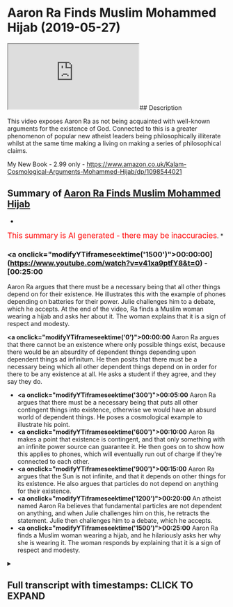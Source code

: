 # Aaron Ra Finds Muslim Mohammed Hijab (2019-05-27)

<iframe loading='lazy' src='https://www.youtube.com/embed/v41xa9ptfY8'></iframe>## Description

This video exposes Aaron Ra as not being acquainted with well-known arguments for the existence of God. Connected to this is a greater phenomenon of popular new atheist leaders being philosophically illiterate whilst at the same time making a living on making a series of philosophical claims. 

My New Book - 2.99 only - https://www.amazon.co.uk/Kalam-Cosmological-Arguments-Mohammed-Hijab/dp/1098544021

## Summary of [Aaron Ra Finds Muslim Mohammed Hijab](https://www.youtube.com/watch?v=v41xa9ptfY8)


*

<span style="color:red; font-size:125%">This summary is AI generated - there may be inaccuracies</span>. [](/)*

### <a onclick=\"modifyYTiframeseektime('1500')\">00:00:00](https://www.youtube.com/watch?v=v41xa9ptfY8&t=0) - [00:25:00</a>

Aaron Ra argues that there must be a necessary being that all other things depend on for their existence. He illustrates this with the example of phones depending on batteries for their power. Julie challenges him to a debate, which he accepts. At the end of the video, Ra finds a Muslim woman wearing a hijab and asks her about it. The woman explains that it is a sign of respect and modesty.

**<a onclick=\"modifyYTiframeseektime('0')\">00:00:00</a>** Aaron Ra argues that there cannot be an existence where only possible things exist, because there would be an absurdity of dependent things depending upon dependent things ad infinitum. He then posits that there must be a necessary being which all other dependent things depend on in order for there to be any existence at all. He asks a student if they agree, and they say they do.
* **<a onclick=\"modifyYTiframeseektime('300')\">00:05:00</a>** Aaron Ra argues that there must be a necessary being that puts all other contingent things into existence, otherwise we would have an absurd world of dependent things. He poses a cosmological example to illustrate his point.
* **<a onclick=\"modifyYTiframeseektime('600')\">00:10:00</a>** Aaron Ra makes a point that existence is contingent, and that only something with an infinite power source can guarantee it. He then goes on to show how this applies to phones, which will eventually run out of charge if they're connected to each other.
* **<a onclick=\"modifyYTiframeseektime('900')\">00:15:00</a>** Aaron Ra argues that the Sun is not infinite, and that it depends on other things for its existence. He also argues that particles do not depend on anything for their existence.
* **<a onclick=\"modifyYTiframeseektime('1200')\">00:20:00</a>** An atheist named Aaron Ra believes that fundamental particles are not dependent on anything, and when Julie challenges him on this, he retracts the statement. Julie then challenges him to a debate, which he accepts.
* **<a onclick=\"modifyYTiframeseektime('1500')\">00:25:00</a>** Aaron Ra finds a Muslim woman wearing a hijab, and he hilariously asks her why she is wearing it. The woman responds by explaining that it is a sign of respect and modesty.

<details><summary><h2>Full transcript with timestamps: CLICK TO EXPAND</h2></summary>

<a onclick="modifyYTiframeseektime('0)')">0:00:00 prism is one way I would say another one<\/a>
<a onclick="modifyYTiframeseektime('2)')">0:00:02 what you're saying is you're gonna<\/a>
<a onclick="modifyYTiframeseektime('3)')">0:00:03 determine what is the truth it's not<\/a>
<a onclick="modifyYTiframeseektime('5)')">0:00:05 because somebody says it's the truth<\/a>
<a onclick="modifyYTiframeseektime('7)')">0:00:07 we have to find out whether it is true<\/a>
<a onclick="modifyYTiframeseektime('9)')">0:00:09 let me finish my ways right so I said<\/a>
<a onclick="modifyYTiframeseektime('12)')">0:00:12 that you can either do it in two you can<\/a>
<a onclick="modifyYTiframeseektime('14)')">0:00:14 either Intuit it so in other words it<\/a>
<a onclick="modifyYTiframeseektime('15)')">0:00:15 can be something in two intuitive like<\/a>
<a onclick="modifyYTiframeseektime('17)')">0:00:17 the existence of man it can either be<\/a>
<a onclick="modifyYTiframeseektime('19)')">0:00:19 something which is logically reasoned<\/a>
<a onclick="modifyYTiframeseektime('22)')">0:00:22 like for example from first principles<\/a>
<a onclick="modifyYTiframeseektime('23)')">0:00:23 and I would put underneath that or next<\/a>
<a onclick="modifyYTiframeseektime('26)')">0:00:26 to it mathematics mathematical truth<\/a>
<a onclick="modifyYTiframeseektime('27)')">0:00:27 okay right so I would say mathematical<\/a>
<a onclick="modifyYTiframeseektime('29)')">0:00:29 truths are also something which are<\/a>
<a onclick="modifyYTiframeseektime('31)')">0:00:31 which can be proven if you put things<\/a>
<a onclick="modifyYTiframeseektime('33)')">0:00:33 together one way or another regardless<\/a>
<a onclick="modifyYTiframeseektime('35)')">0:00:35 of the category yeah yeah you're finding<\/a>
<a onclick="modifyYTiframeseektime('37)')">0:00:37 there are ways to find out that is true<\/a>
<a onclick="modifyYTiframeseektime('39)')">0:00:39 right and I would argue that you can do<\/a>
<a onclick="modifyYTiframeseektime('41)')">0:00:41 that the important point there yes is<\/a>
<a onclick="modifyYTiframeseektime('43)')">0:00:43 that you don't call it truth if you<\/a>
<a onclick="modifyYTiframeseektime('45)')">0:00:45 can't show that it's true absolutely<\/a>
<a onclick="modifyYTiframeseektime('47)')">0:00:47 would it be dishonest yes to claim<\/a>
<a onclick="modifyYTiframeseektime('49)')">0:00:49 something yes not yes so that's where I<\/a>
<a onclick="modifyYTiframeseektime('51)')">0:00:51 draw the line I may believe something<\/a>
<a onclick="modifyYTiframeseektime('52)')">0:00:52 very strongly but I won't say it's the<\/a>
<a onclick="modifyYTiframeseektime('54)')">0:00:54 truth unless I can show that it's true<\/a>
<a onclick="modifyYTiframeseektime('56)')">0:00:56 right because I think it's dishonest to<\/a>
<a onclick="modifyYTiframeseektime('58)')">0:00:58 do it I'll be honest with you our in ice<\/a>
<a onclick="modifyYTiframeseektime('59)')">0:00:59 I believe that our conception because I<\/a>
<a onclick="modifyYTiframeseektime('62)')">0:01:02 know that you might so I apologize<\/a>
<a onclick="modifyYTiframeseektime('65)')">0:01:05 because I'm dead all right sorry I<\/a>
<a onclick="modifyYTiframeseektime('67)')">0:01:07 apologize no I understand that you might<\/a>
<a onclick="modifyYTiframeseektime('69)')">0:01:09 have good enough to go wait yeah well<\/a>
<a onclick="modifyYTiframeseektime('71)')">0:01:11 we'll make this very quick so I<\/a>
<a onclick="modifyYTiframeseektime('72)')">0:01:12 understand our own that you might have<\/a>
<a onclick="modifyYTiframeseektime('75)')">0:01:15 encountered a lot of Christian<\/a>
<a onclick="modifyYTiframeseektime('76)')">0:01:16 fundamentalists and things like that<\/a>
<a onclick="modifyYTiframeseektime('78)')">0:01:18 I want to say from an Islamic<\/a>
<a onclick="modifyYTiframeseektime('79)')">0:01:19 perspective our conception of God I love<\/a>
<a onclick="modifyYTiframeseektime('81)')">0:01:21 that you've gotten your a t-shirt right<\/a>
<a onclick="modifyYTiframeseektime('83)')">0:01:23 it's completely different from that of<\/a>
<a onclick="modifyYTiframeseektime('84)')">0:01:24 the Christian God right in that it's not<\/a>
<a onclick="modifyYTiframeseektime('86)')">0:01:26 triune it's not Jesus being you know God<\/a>
<a onclick="modifyYTiframeseektime('89)')">0:01:29 or the Son of God so what I would say is<\/a>
<a onclick="modifyYTiframeseektime('91)')">0:01:31 that bearing that in mind and bearing in<\/a>
<a onclick="modifyYTiframeseektime('94)')">0:01:34 mind that our understanding of God is an<\/a>
<a onclick="modifyYTiframeseektime('95)')">0:01:35 incorporeal immaterial one necessary<\/a>
<a onclick="modifyYTiframeseektime('99)')">0:01:39 being which is independent I would say<\/a>
<a onclick="modifyYTiframeseektime('101)')">0:01:41 that that can be proved from first<\/a>
<a onclick="modifyYTiframeseektime('103)')">0:01:43 principles Aaron and I can prove that to<\/a>
<a onclick="modifyYTiframeseektime('105)')">0:01:45 you right now you've improved yeah yeah<\/a>
<a onclick="modifyYTiframeseektime('107)')">0:01:47 from first principles and I'm not saying<\/a>
<a onclick="modifyYTiframeseektime('109)')">0:01:49 God exists in the vernacular<\/a>
<a onclick="modifyYTiframeseektime('111)')">0:01:51 once again thinking about okay<\/a>
<a onclick="modifyYTiframeseektime('114)')">0:01:54 eminent philosophers who are atheist how<\/a>
<a onclick="modifyYTiframeseektime('116)')">0:01:56 is that possible now it's possible that<\/a>
<a onclick="modifyYTiframeseektime('118)')">0:01:58 people can believe in false beliefs<\/a>
<a onclick="modifyYTiframeseektime('119)')">0:01:59 right yeah just because I just because<\/a>
<a onclick="modifyYTiframeseektime('121)')">0:02:01 people are believing people I'm talking<\/a>
<a onclick="modifyYTiframeseektime('124)')">0:02:04 to a novel yeah yeah Wow anyone can make<\/a>
<a onclick="modifyYTiframeseektime('127)')">0:02:07 a claim boy you have to ask the same way<\/a>
<a onclick="modifyYTiframeseektime('129)')">0:02:09 I want to invite you to something yeah I<\/a>
<a onclick="modifyYTiframeseektime('131)')">0:02:11 do a semi-regular video series where I<\/a>
<a onclick="modifyYTiframeseektime('135)')">0:02:15 read a few servers of the Quran right I<\/a>
<a onclick="modifyYTiframeseektime('137)')">0:02:17 write a blog post my impression of them<\/a>
<a onclick="modifyYTiframeseektime('139)')">0:02:19 I'm only a third of the way into the<\/a>
<a onclick="modifyYTiframeseektime('141)')">0:02:21 bank right and then I have a video<\/a>
<a onclick="modifyYTiframeseektime('143)')">0:02:23 hangout with a number of mostly expose<\/a>
<a onclick="modifyYTiframeseektime('147)')">0:02:27 once I have one believe and they correct<\/a>
<a onclick="modifyYTiframeseektime('150)')">0:02:30 me on what I got once I don't know<\/a>
<a onclick="modifyYTiframeseektime('152)')">0:02:32 anything about the hip Iran all right no<\/a>
<a onclick="modifyYTiframeseektime('153)')">0:02:33 problems as much as I can<\/a>
<a onclick="modifyYTiframeseektime('155)')">0:02:35 yes no I'm happy to I'm happy to assist<\/a>
<a onclick="modifyYTiframeseektime('157)')">0:02:37 with that all right yeah and I'll give<\/a>
<a onclick="modifyYTiframeseektime('158)')">0:02:38 you my number before you leave but I'm<\/a>
<a onclick="modifyYTiframeseektime('161)')">0:02:41 about to leave no no just this I want to<\/a>
<a onclick="modifyYTiframeseektime('162)')">0:02:42 say one one thing and then you can kind<\/a>
<a onclick="modifyYTiframeseektime('164)')">0:02:44 of challenge it if you want what was<\/a>
<a onclick="modifyYTiframeseektime('166)')">0:02:46 going to say is you agree that there are<\/a>
<a onclick="modifyYTiframeseektime('169)')">0:02:49 contingent things in existence things<\/a>
<a onclick="modifyYTiframeseektime('171)')">0:02:51 that depend upon other things for their<\/a>
<a onclick="modifyYTiframeseektime('172)')">0:02:52 existence and things which could be<\/a>
<a onclick="modifyYTiframeseektime('174)')">0:02:54 arranged in any other way for example<\/a>
<a onclick="modifyYTiframeseektime('178)')">0:02:58 right you're wearing a t-shirt the<\/a>
<a onclick="modifyYTiframeseektime('181)')">0:03:01 t-shirt that you're wearing has is that<\/a>
<a onclick="modifyYTiframeseektime('183)')">0:03:03 it depends on some kind of material and<\/a>
<a onclick="modifyYTiframeseektime('184)')">0:03:04 it could be rearranged in any other it<\/a>
<a onclick="modifyYTiframeseektime('185)')">0:03:05 could be blue it could have been green<\/a>
<a onclick="modifyYTiframeseektime('187)')">0:03:07 or yellow right so those things are in<\/a>
<a onclick="modifyYTiframeseektime('190)')">0:03:10 existence contingent things possible<\/a>
<a onclick="modifyYTiframeseektime('193)')">0:03:13 things are in existence yes if it's<\/a>
<a onclick="modifyYTiframeseektime('198)')">0:03:18 possible and now here's my here's my<\/a>
<a onclick="modifyYTiframeseektime('200)')">0:03:20 here's my poster has my postulation my<\/a>
<a onclick="modifyYTiframeseektime('202)')">0:03:22 only postulation today my postulation is<\/a>
<a onclick="modifyYTiframeseektime('205)')">0:03:25 that it's impossible for there to be a<\/a>
<a onclick="modifyYTiframeseektime('207)')">0:03:27 world where there are only possible<\/a>
<a onclick="modifyYTiframeseektime('209)')">0:03:29 things in existence and I'll tell you<\/a>
<a onclick="modifyYTiframeseektime('211)')">0:03:31 why how I reason that I reason that I<\/a>
<a onclick="modifyYTiframeseektime('214)')">0:03:34 reason that we can talk about well you<\/a>
<a onclick="modifyYTiframeseektime('219)')">0:03:39 don't have to agree or disagree look<\/a>
<a onclick="modifyYTiframeseektime('221)')">0:03:41 what you don't have to be this good Josh<\/a>
<a onclick="modifyYTiframeseektime('228)')">0:03:48 I'm speaking taeran if you don't mind so<\/a>
<a onclick="modifyYTiframeseektime('231)')">0:03:51 what was gonna say was the reason why<\/a>
<a onclick="modifyYTiframeseektime('233)')">0:03:53 only possible things cannot be in<\/a>
<a onclick="modifyYTiframeseektime('235)')">0:03:55 existence is because you have the<\/a>
<a onclick="modifyYTiframeseektime('237)')">0:03:57 absurdity of dependent things depending<\/a>
<a onclick="modifyYTiframeseektime('239)')">0:03:59 of depending upon dependent things ad<\/a>
<a onclick="modifyYTiframeseektime('241)')">0:04:01 infinitum so you have compound in the<\/a>
<a onclick="modifyYTiframeseektime('244)')">0:04:04 dependency in other words there's no<\/a>
<a onclick="modifyYTiframeseektime('246)')">0:04:06 necessary<\/a>
<a onclick="modifyYTiframeseektime('247)')">0:04:07 for anything to come into existence in<\/a>
<a onclick="modifyYTiframeseektime('248)')">0:04:08 particular so in other words my<\/a>
<a onclick="modifyYTiframeseektime('250)')">0:04:10 postulation is as follows my postulation<\/a>
<a onclick="modifyYTiframeseektime('252)')">0:04:12 is that there must be a necessary being<\/a>
<a onclick="modifyYTiframeseektime('255)')">0:04:15 through which all other dependent things<\/a>
<a onclick="modifyYTiframeseektime('258)')">0:04:18 all other contingent things depend on in<\/a>
<a onclick="modifyYTiframeseektime('261)')">0:04:21 order for there to be any existence in<\/a>
<a onclick="modifyYTiframeseektime('262)')">0:04:22 the first place now here's my question<\/a>
<a onclick="modifyYTiframeseektime('264)')">0:04:24 to you if you say there must be a<\/a>
<a onclick="modifyYTiframeseektime('266)')">0:04:26 necessary technology that's necessary it<\/a>
<a onclick="modifyYTiframeseektime('270)')">0:04:30 must be but you have it so how's that<\/a>
<a onclick="modifyYTiframeseektime('272)')">0:04:32 going to be and you also said you think<\/a>
<a onclick="modifyYTiframeseektime('274)')">0:04:34 that's also going to be a world where<\/a>
<a onclick="modifyYTiframeseektime('276)')">0:04:36 there are only possible things I'll tell<\/a>
<a onclick="modifyYTiframeseektime('277)')">0:04:37 you why that's implying that there's<\/a>
<a onclick="modifyYTiframeseektime('278)')">0:04:38 everywhere there are impossible things<\/a>
<a onclick="modifyYTiframeseektime('280)')">0:04:40 no no absolutely so okay you've got<\/a>
<a onclick="modifyYTiframeseektime('283)')">0:04:43 through categories right absolutely<\/a>
<a onclick="modifyYTiframeseektime('284)')">0:04:44 right<\/a>
<a onclick="modifyYTiframeseektime('284)')">0:04:44 you've got impossible things like a<\/a>
<a onclick="modifyYTiframeseektime('285)')">0:04:45 squared circle which cannot be in<\/a>
<a onclick="modifyYTiframeseektime('287)')">0:04:47 existence we agree with that right me<\/a>
<a onclick="modifyYTiframeseektime('289)')">0:04:49 and you agree a squared circle cannot<\/a>
<a onclick="modifyYTiframeseektime('290)')">0:04:50 exist in the real world then you have<\/a>
<a onclick="modifyYTiframeseektime('292)')">0:04:52 things which are contingent things which<\/a>
<a onclick="modifyYTiframeseektime('294)')">0:04:54 are possible things which could have<\/a>
<a onclick="modifyYTiframeseektime('295)')">0:04:55 otherwise been differently or which if<\/a>
<a onclick="modifyYTiframeseektime('297)')">0:04:57 you take out of creation the creation<\/a>
<a onclick="modifyYTiframeseektime('299)')">0:04:59 doesn't collapse these things are<\/a>
<a onclick="modifyYTiframeseektime('300)')">0:05:00 dependent things they're contingent<\/a>
<a onclick="modifyYTiframeseektime('302)')">0:05:02 things all right then you have and this<\/a>
<a onclick="modifyYTiframeseektime('304)')">0:05:04 is what my population is you must have a<\/a>
<a onclick="modifyYTiframeseektime('307)')">0:05:07 necessary being that puts all other<\/a>
<a onclick="modifyYTiframeseektime('310)')">0:05:10 contingent things into existence and<\/a>
<a onclick="modifyYTiframeseektime('312)')">0:05:12 through which it can depend on otherwise<\/a>
<a onclick="modifyYTiframeseektime('314)')">0:05:14 you have the absurdity of dependent<\/a>
<a onclick="modifyYTiframeseektime('316)')">0:05:16 things depending upon dependent things<\/a>
<a onclick="modifyYTiframeseektime('318)')">0:05:18 ad infinitum now what I'm saying is as<\/a>
<a onclick="modifyYTiframeseektime('320)')">0:05:20 simple as this right from my perspective<\/a>
<a onclick="modifyYTiframeseektime('322)')">0:05:22 I could not imagine it's not possible I<\/a>
<a onclick="modifyYTiframeseektime('324)')">0:05:24 would say it's logically unfeasible from<\/a>
<a onclick="modifyYTiframeseektime('327)')">0:05:27 a epistemological perspective for there<\/a>
<a onclick="modifyYTiframeseektime('330)')">0:05:30 to be a world with only dependent things<\/a>
<a onclick="modifyYTiframeseektime('333)')">0:05:33 can you explain how there could be a<\/a>
<a onclick="modifyYTiframeseektime('335)')">0:05:35 world with only dependent things and<\/a>
<a onclick="modifyYTiframeseektime('338)')">0:05:38 first of all that's that's answer I<\/a>
<a onclick="modifyYTiframeseektime('340)')">0:05:40 don't see you sir<\/a>
<a onclick="modifyYTiframeseektime('342)')">0:05:42 yeah even yeah even when we have<\/a>
<a onclick="modifyYTiframeseektime('344)')">0:05:44 symbiosis there's an evolution to get<\/a>
<a onclick="modifyYTiframeseektime('347)')">0:05:47 there<\/a>
<a onclick="modifyYTiframeseektime('347)')">0:05:47 right right right so that so what I'm<\/a>
<a onclick="modifyYTiframeseektime('351)')">0:05:51 saying is no problem so would you agree<\/a>
<a onclick="modifyYTiframeseektime('352)')">0:05:52 with me that there's a necessary<\/a>
<a onclick="modifyYTiframeseektime('354)')">0:05:54 existence that puts all other possible<\/a>
<a onclick="modifyYTiframeseektime('356)')">0:05:56 things into existence<\/a>
<a onclick="modifyYTiframeseektime('357)')">0:05:57 no why not there's no indication no no<\/a>
<a onclick="modifyYTiframeseektime('360)')">0:06:00 there is no you know what the indication<\/a>
<a onclick="modifyYTiframeseektime('362)')">0:06:02 of a is wait do you know what the<\/a>
<a onclick="modifyYTiframeseektime('363)')">0:06:03 indication of that is let me show you<\/a>
<a onclick="modifyYTiframeseektime('365)')">0:06:05 what the immigration alida pirate so say<\/a>
<a onclick="modifyYTiframeseektime('367)')">0:06:07 for example let me put this in<\/a>
<a onclick="modifyYTiframeseektime('368)')">0:06:08 mathematical terms say you have a series<\/a>
<a onclick="modifyYTiframeseektime('370)')">0:06:10 you know gonna help you go there no you<\/a>
<a onclick="modifyYTiframeseektime('372)')">0:06:12 know you don't know right you're sorry<\/a>
<a onclick="modifyYTiframeseektime('373)')">0:06:13 you say you have a series and and in<\/a>
<a onclick="modifyYTiframeseektime('376)')">0:06:16 that series you have possible things in<\/a>
<a onclick="modifyYTiframeseektime('378)')">0:06:18 that series possible one possible to<\/a>
<a onclick="modifyYTiframeseektime('380)')">0:06:20 possible call it dependent thing<\/a>
<a onclick="modifyYTiframeseektime('381)')">0:06:21 contingent thing whatever you want to<\/a>
<a onclick="modifyYTiframeseektime('382)')">0:06:22 call it yes let me explain to you I'm<\/a>
<a onclick="modifyYTiframeseektime('401)')">0:06:41 using a cosmological example right which<\/a>
<a onclick="modifyYTiframeseektime('403)')">0:06:43 is an example which makes reference to<\/a>
<a onclick="modifyYTiframeseektime('404)')">0:06:44 the universe but putting it in a<\/a>
<a onclick="modifyYTiframeseektime('406)')">0:06:46 mathematical term I'm not sick right<\/a>
<a onclick="modifyYTiframeseektime('409)')">0:06:49 very good<\/a>
<a onclick="modifyYTiframeseektime('410)')">0:06:50 oh no but that's good so I'm saying is<\/a>
<a onclick="modifyYTiframeseektime('412)')">0:06:52 that for example Harun Aaron listen to<\/a>
<a onclick="modifyYTiframeseektime('414)')">0:06:54 me what I'm saying is it's very simple<\/a>
<a onclick="modifyYTiframeseektime('417)')">0:06:57 right if you have that number of false<\/a>
<a onclick="modifyYTiframeseektime('419)')">0:06:59 premises then you're gonna get to a<\/a>
<a onclick="modifyYTiframeseektime('420)')">0:07:00 false conclusion that's what I'm reading<\/a>
<a onclick="modifyYTiframeseektime('421)')">0:07:01 so okay so premise 1 Impossibles or<\/a>
<a onclick="modifyYTiframeseektime('424)')">0:07:04 let's say a postulation 1 impossible<\/a>
<a onclick="modifyYTiframeseektime('426)')">0:07:06 things can't be in existence a squared<\/a>
<a onclick="modifyYTiframeseektime('428)')">0:07:08 circle can't be in existence agreed to a<\/a>
<a onclick="modifyYTiframeseektime('429)')">0:07:09 and great all right impossible means<\/a>
<a onclick="modifyYTiframeseektime('431)')">0:07:11 impossible all right a possible thing<\/a>
<a onclick="modifyYTiframeseektime('432)')">0:07:12 like for example this happen it's got NY<\/a>
<a onclick="modifyYTiframeseektime('435)')">0:07:15 on it right New York right now this hat<\/a>
<a onclick="modifyYTiframeseektime('444)')">0:07:24 could have had on it LA yes you could<\/a>
<a onclick="modifyYTiframeseektime('447)')">0:07:27 have had on the LA right it could have<\/a>
<a onclick="modifyYTiframeseektime('448)')">0:07:28 been a blue it could've been a green hat<\/a>
<a onclick="modifyYTiframeseektime('449)')">0:07:29 now that so in other words this cap that<\/a>
<a onclick="modifyYTiframeseektime('452)')">0:07:32 he's got on his head is a possible<\/a>
<a onclick="modifyYTiframeseektime('453)')">0:07:33 contingent thing yeah I'm sure you're<\/a>
<a onclick="modifyYTiframeseektime('455)')">0:07:35 aware of this this argument right ok I'm<\/a>
<a onclick="modifyYTiframeseektime('457)')">0:07:37 sure right wondering if it's going to go<\/a>
<a onclick="modifyYTiframeseektime('459)')">0:07:39 nothing now and yet it didn't have to<\/a>
<a onclick="modifyYTiframeseektime('461)')">0:07:41 exist right now a necessary fact is two<\/a>
<a onclick="modifyYTiframeseektime('463)')">0:07:43 plus two equals four agreed because that<\/a>
<a onclick="modifyYTiframeseektime('466)')">0:07:46 fact two plus two equals four could not<\/a>
<a onclick="modifyYTiframeseektime('468)')">0:07:48 be any other way<\/a>
<a onclick="modifyYTiframeseektime('473)')">0:07:53 all right but we're not changing we're<\/a>
<a onclick="modifyYTiframeseektime('475)')">0:07:55 not changing the axiom cuz it's the only<\/a>
<a onclick="modifyYTiframeseektime('477)')">0:07:57 person with Nana we're not check we're<\/a>
<a onclick="modifyYTiframeseektime('478)')">0:07:58 not changing we could go to gold or we<\/a>
<a onclick="modifyYTiframeseektime('480)')">0:08:00 can go to and then that but for the sake<\/a>
<a onclick="modifyYTiframeseektime('482)')">0:08:02 of argument we're saying two plus two<\/a>
<a onclick="modifyYTiframeseektime('483)')">0:08:03 equals four unless we want to really<\/a>
<a onclick="modifyYTiframeseektime('485)')">0:08:05 make this an absurd argument or go crazy<\/a>
<a onclick="modifyYTiframeseektime('487)')">0:08:07 okay is two plus two equals four is a<\/a>
<a onclick="modifyYTiframeseektime('489)')">0:08:09 necessary fact so in other words it's<\/a>
<a onclick="modifyYTiframeseektime('492)')">0:08:12 eternally going to be two plus two is<\/a>
<a onclick="modifyYTiframeseektime('493)')">0:08:13 always going to be four okay right so<\/a>
<a onclick="modifyYTiframeseektime('495)')">0:08:15 unnecessary fact is something which<\/a>
<a onclick="modifyYTiframeseektime('497)')">0:08:17 could not be any other way in the<\/a>
<a onclick="modifyYTiframeseektime('499)')">0:08:19 context of existence why I'm saying is<\/a>
<a onclick="modifyYTiframeseektime('502)')">0:08:22 that you have possible existences and<\/a>
<a onclick="modifyYTiframeseektime('503)')">0:08:23 you must have a necessary existence<\/a>
<a onclick="modifyYTiframeseektime('505)')">0:08:25 because because if you have only<\/a>
<a onclick="modifyYTiframeseektime('508)')">0:08:28 possible existences which could be any<\/a>
<a onclick="modifyYTiframeseektime('510)')">0:08:30 other way then it's conceivable that<\/a>
<a onclick="modifyYTiframeseektime('512)')">0:08:32 this world would have been any other way<\/a>
<a onclick="modifyYTiframeseektime('514)')">0:08:34 this universe could have been any other<\/a>
<a onclick="modifyYTiframeseektime('516)')">0:08:36 way just within this galaxy alright so<\/a>
<a onclick="modifyYTiframeseektime('519)')">0:08:39 there must exceed every other way is<\/a>
<a onclick="modifyYTiframeseektime('521)')">0:08:41 probably out there perfect so y'all see<\/a>
<a onclick="modifyYTiframeseektime('523)')">0:08:43 you're agreeing that this universe could<\/a>
<a onclick="modifyYTiframeseektime('525)')">0:08:45 have been any other way<\/a>
<a onclick="modifyYTiframeseektime('526)')">0:08:46 no I'm saying yeah right right<\/a>
<a onclick="modifyYTiframeseektime('536)')">0:08:56 there's a gap between unnecessary being<\/a>
<a onclick="modifyYTiframeseektime('539)')">0:08:59 and God so even are not for me I don't<\/a>
<a onclick="modifyYTiframeseektime('541)')">0:09:01 think even if you establish for you<\/a>
<a onclick="modifyYTiframeseektime('544)')">0:09:04 that's the thing no I'm not saying<\/a>
<a onclick="modifyYTiframeseektime('546)')">0:09:06 Christianity I think theism and even if<\/a>
<a onclick="modifyYTiframeseektime('548)')">0:09:08 you think about can we do one thing<\/a>
<a onclick="modifyYTiframeseektime('550)')">0:09:10 outside to say well talking to an<\/a>
<a onclick="modifyYTiframeseektime('552)')">0:09:12 atheist never say I'm saying just<\/a>
<a onclick="modifyYTiframeseektime('553)')">0:09:13 because I just wanna climb that this<\/a>
<a onclick="modifyYTiframeseektime('555)')">0:09:15 year yeah you can establish the<\/a>
<a onclick="modifyYTiframeseektime('556)')">0:09:16 necessary existence of this big right<\/a>
<a onclick="modifyYTiframeseektime('559)')">0:09:19 but that doesn't mean that there has to<\/a>
<a onclick="modifyYTiframeseektime('560)')">0:09:20 be we haven't done that yet with him so<\/a>
<a onclick="modifyYTiframeseektime('563)')">0:09:23 can we do that the properties of God can<\/a>
<a onclick="modifyYTiframeseektime('565)')">0:09:25 have that's a separate discussion Josh<\/a>
<a onclick="modifyYTiframeseektime('567)')">0:09:27 side-effect if you're trying to prove<\/a>
<a onclick="modifyYTiframeseektime('569)')">0:09:29 God to an atheist or your deacon very<\/a>
<a onclick="modifyYTiframeseektime('570)')">0:09:30 good question good argument for God's<\/a>
<a onclick="modifyYTiframeseektime('576)')">0:09:36 existence and I don't think loggers<\/a>
<a onclick="modifyYTiframeseektime('578)')">0:09:38 that's finebros so that's fine but you<\/a>
<a onclick="modifyYTiframeseektime('581)')">0:09:41 understand now the point I'm making to<\/a>
<a onclick="modifyYTiframeseektime('582)')">0:09:42 you is if you have a world of only<\/a>
<a onclick="modifyYTiframeseektime('585)')">0:09:45 possible existences nothing like force<\/a>
<a onclick="modifyYTiframeseektime('587)')">0:09:47 nothing the only thing you put in now<\/a>
<a onclick="modifyYTiframeseektime('589)')">0:09:49 you can't have that we knew<\/a>
<a onclick="modifyYTiframeseektime('591)')">0:09:51 can only have a world of possible okay<\/a>
<a onclick="modifyYTiframeseektime('594)')">0:09:54 can't have no no no no juxtapose in the<\/a>
<a onclick="modifyYTiframeseektime('598)')">0:09:58 word possible with impossible I agree<\/a>
<a onclick="modifyYTiframeseektime('600)')">0:10:00 with you that's correct<\/a>
<a onclick="modifyYTiframeseektime('602)')">0:10:02 Aaron we were yes yeah exactly right yes<\/a>
<a onclick="modifyYTiframeseektime('609)')">0:10:09 yes right excellent<\/a>
<a onclick="modifyYTiframeseektime('619)')">0:10:19 so that's a really good question so we<\/a>
<a onclick="modifyYTiframeseektime('621)')">0:10:21 said two plus two equals four is a<\/a>
<a onclick="modifyYTiframeseektime('623)')">0:10:23 necessary fact it will always be two<\/a>
<a onclick="modifyYTiframeseektime('625)')">0:10:25 plus two equals four eternally right<\/a>
<a onclick="modifyYTiframeseektime('627)')">0:10:27 necessary because it couldn't be any<\/a>
<a onclick="modifyYTiframeseektime('629)')">0:10:29 other way it's not what's your name<\/a>
<a onclick="modifyYTiframeseektime('633)')">0:10:33 what's your name<\/a>
<a onclick="modifyYTiframeseektime('633)')">0:10:33 Julia it's by the way it's not<\/a>
<a onclick="modifyYTiframeseektime('638)')">0:10:38 everything this is not what I call it<\/a>
<a onclick="modifyYTiframeseektime('639)')">0:10:39 this is what live myths call it it's<\/a>
<a onclick="modifyYTiframeseektime('641)')">0:10:41 what gold will calls it is what at least<\/a>
<a onclick="modifyYTiframeseektime('643)')">0:10:43 I know cause it's what flour are before<\/a>
<a onclick="modifyYTiframeseektime('644)')">0:10:44 everybody said it's cause it necessary<\/a>
<a onclick="modifyYTiframeseektime('646)')">0:10:46 existence so I'm not calling it anything<\/a>
<a onclick="modifyYTiframeseektime('648)')">0:10:48 I'm just bringing you back what's in the<\/a>
<a onclick="modifyYTiframeseektime('649)')">0:10:49 literature regardless of the names you<\/a>
<a onclick="modifyYTiframeseektime('651)')">0:10:51 program yeah anybody united great you<\/a>
<a onclick="modifyYTiframeseektime('654)')">0:10:54 have to understand the argument to be<\/a>
<a onclick="modifyYTiframeseektime('655)')">0:10:55 able to convey that or it doesn't matter<\/a>
<a onclick="modifyYTiframeseektime('657)')">0:10:57 that some other people written a book on<\/a>
<a onclick="modifyYTiframeseektime('659)')">0:10:59 it actually it's called Kalam<\/a>
<a onclick="modifyYTiframeseektime('660)')">0:11:00 cosmological arguments you can you can<\/a>
<a onclick="modifyYTiframeseektime('662)')">0:11:02 buy it if you want is actually a<\/a>
<a onclick="modifyYTiframeseektime('663)')">0:11:03 best-seller now in the atheist of if<\/a>
<a onclick="modifyYTiframeseektime('664)')">0:11:04 your section it's overtaking The God<\/a>
<a onclick="modifyYTiframeseektime('666)')">0:11:06 Delusion so I think I have actually<\/a>
<a onclick="modifyYTiframeseektime('668)')">0:11:08 understood yogi McKay has been<\/a>
<a onclick="modifyYTiframeseektime('669)')">0:11:09 peer-reviewed as well you can check<\/a>
<a onclick="modifyYTiframeseektime('672)')">0:11:12 that's not my friend that's not my fault<\/a>
<a onclick="modifyYTiframeseektime('674)')">0:11:14 you're meant to but you're meant to be<\/a>
<a onclick="modifyYTiframeseektime('675)')">0:11:15 an atheist specialist and you're right<\/a>
<a onclick="modifyYTiframeseektime('677)')">0:11:17 right so if you don't understand the<\/a>
<a onclick="modifyYTiframeseektime('679)')">0:11:19 argument you're one of the figures of<\/a>
<a onclick="modifyYTiframeseektime('681)')">0:11:21 new figureheads of New Atheism if you<\/a>
<a onclick="modifyYTiframeseektime('683)')">0:11:23 don't understand the argument then<\/a>
<a onclick="modifyYTiframeseektime('684)')">0:11:24 there's only one thing I can do is I<\/a>
<a onclick="modifyYTiframeseektime('685)')">0:11:25 could try and relay the argument but<\/a>
<a onclick="modifyYTiframeseektime('687)')">0:11:27 it's not it's not my fault that you're<\/a>
<a onclick="modifyYTiframeseektime('688)')">0:11:28 not understanding now let me say one<\/a>
<a onclick="modifyYTiframeseektime('690)')">0:11:30 more time let me make it as easy as<\/a>
<a onclick="modifyYTiframeseektime('691)')">0:11:31 possible right say say you have a phone<\/a>
<a onclick="modifyYTiframeseektime('693)')">0:11:33 this is the phone okay yes okay let me<\/a>
<a onclick="modifyYTiframeseektime('697)')">0:11:37 make this as simple as possible is it<\/a>
<a onclick="modifyYTiframeseektime('699)')">0:11:39 dependent on something it's dependent on<\/a>
<a onclick="modifyYTiframeseektime('702)')">0:11:42 charge I have to put the charger inside<\/a>
<a onclick="modifyYTiframeseektime('703)')">0:11:43 yes<\/a>
<a onclick="modifyYTiframeseektime('705)')">0:11:45 not the existence of yeah the<\/a>
<a onclick="modifyYTiframeseektime('708)')">0:11:48 functioning we're just good excellent<\/a>
<a onclick="modifyYTiframeseektime('710)')">0:11:50 thank you for that let's get any better<\/a>
<a onclick="modifyYTiframeseektime('711)')">0:11:51 from here yeah it does but you have to<\/a>
<a onclick="modifyYTiframeseektime('713)')">0:11:53 be patient because I'm losing that I<\/a>
<a onclick="modifyYTiframeseektime('715)')">0:11:55 should have gone already Aaron if I was<\/a>
<a onclick="modifyYTiframeseektime('717)')">0:11:57 listening to something you're saying I<\/a>
<a onclick="modifyYTiframeseektime('718)')">0:11:58 was trying to get what you're saying<\/a>
<a onclick="modifyYTiframeseektime('719)')">0:11:59 right we all will have to be patient<\/a>
<a onclick="modifyYTiframeseektime('721)')">0:12:01 with your child for learning to take<\/a>
<a onclick="modifyYTiframeseektime('722)')">0:12:02 place you had time then all right that<\/a>
<a onclick="modifyYTiframeseektime('724)')">0:12:04 time there Aaron this phone has charged<\/a>
<a onclick="modifyYTiframeseektime('727)')">0:12:07 in it okay if you put it requires a<\/a>
<a onclick="modifyYTiframeseektime('731)')">0:12:11 charge I in order to be charged now say<\/a>
<a onclick="modifyYTiframeseektime('733)')">0:12:13 for example I connect this phone to<\/a>
<a onclick="modifyYTiframeseektime('736)')">0:12:16 another phone yes with a wire I put this<\/a>
<a onclick="modifyYTiframeseektime('739)')">0:12:19 phone to another phone so what on a wire<\/a>
<a onclick="modifyYTiframeseektime('742)')">0:12:22 right you've got this phone another<\/a>
<a onclick="modifyYTiframeseektime('743)')">0:12:23 phone in a wire right and then you've<\/a>
<a onclick="modifyYTiframeseektime('745)')">0:12:25 got that phone with a telephone in the<\/a>
<a onclick="modifyYTiframeseektime('746)')">0:12:26 wire<\/a>
<a onclick="modifyYTiframeseektime('746)')">0:12:26 so you've got three phones right you<\/a>
<a onclick="modifyYTiframeseektime('748)')">0:12:28 have three phones if you have three<\/a>
<a onclick="modifyYTiframeseektime('750)')">0:12:30 phones what eventually happens to the<\/a>
<a onclick="modifyYTiframeseektime('752)')">0:12:32 functionality of the phone that the<\/a>
<a onclick="modifyYTiframeseektime('754)')">0:12:34 charge will run out would you finish<\/a>
<a onclick="modifyYTiframeseektime('759)')">0:12:39 just just you're just poisoning the<\/a>
<a onclick="modifyYTiframeseektime('761)')">0:12:41 world well everyone can see what you're<\/a>
<a onclick="modifyYTiframeseektime('763)')">0:12:43 doing and and you know it's looking<\/a>
<a onclick="modifyYTiframeseektime('765)')">0:12:45 cheap it's looking [ __ ] I'm watching as<\/a>
<a onclick="modifyYTiframeseektime('767)')">0:12:47 a Christian you should just know I'll<\/a>
<a onclick="modifyYTiframeseektime('769)')">0:12:49 have the discussion later is emptiness<\/a>
<a onclick="modifyYTiframeseektime('770)')">0:12:50 thought it's about what is it good all<\/a>
<a onclick="modifyYTiframeseektime('772)')">0:12:52 wrong no no let me let me make it there<\/a>
<a onclick="modifyYTiframeseektime('774)')">0:12:54 and then you clarify the point let me<\/a>
<a onclick="modifyYTiframeseektime('776)')">0:12:56 let me feel Josh let me speak about let<\/a>
<a onclick="modifyYTiframeseektime('778)')">0:12:58 me make the argument and then you can<\/a>
<a onclick="modifyYTiframeseektime('779)')">0:12:59 judge I've seen just the middle of me<\/a>
<a onclick="modifyYTiframeseektime('781)')">0:13:01 well whatever you finish what you<\/a>
<a onclick="modifyYTiframeseektime('783)')">0:13:03 haven't you haven't let me finish I mean<\/a>
<a onclick="modifyYTiframeseektime('785)')">0:13:05 if you don't let someone finish and then<\/a>
<a onclick="modifyYTiframeseektime('787)')">0:13:07 you say it's not good then that's<\/a>
<a onclick="modifyYTiframeseektime('787)')">0:13:07 actually disingenuine T alright so<\/a>
<a onclick="modifyYTiframeseektime('790)')">0:13:10 you've got three phones say for example<\/a>
<a onclick="modifyYTiframeseektime('792)')">0:13:12 of them got charged right so I connect<\/a>
<a onclick="modifyYTiframeseektime('794)')">0:13:14 this phone to another phone and this<\/a>
<a onclick="modifyYTiframeseektime('795)')">0:13:15 phone to another phone now what will<\/a>
<a onclick="modifyYTiframeseektime('797)')">0:13:17 happen if I connect all three of them to<\/a>
<a onclick="modifyYTiframeseektime('799)')">0:13:19 allow them all to charge using each<\/a>
<a onclick="modifyYTiframeseektime('800)')">0:13:20 other's energies eventually they all run<\/a>
<a onclick="modifyYTiframeseektime('802)')">0:13:22 out of charge we all agree and the<\/a>
<a onclick="modifyYTiframeseektime('804)')">0:13:24 reason why is because they all dependent<\/a>
<a onclick="modifyYTiframeseektime('806)')">0:13:26 they all depend the phone is depended<\/a>
<a onclick="modifyYTiframeseektime('809)')">0:13:29 charge of the phone the analogy here is<\/a>
<a onclick="modifyYTiframeseektime('810)')">0:13:30 the charge of the phone the charge of<\/a>
<a onclick="modifyYTiframeseektime('812)')">0:13:32 the phone is dependent<\/a>
<a onclick="modifyYTiframeseektime('814)')">0:13:34 yes now I'm saying is if you have a<\/a>
<a onclick="modifyYTiframeseektime('816)')">0:13:36 world owner of limited what you call it<\/a>
<a onclick="modifyYTiframeseektime('821)')">0:13:41 limited dependent things all of them<\/a>
<a onclick="modifyYTiframeseektime('824)')">0:13:44 will depend upon another thing and if<\/a>
<a onclick="modifyYTiframeseektime('826)')">0:13:46 this is in the context of existence you<\/a>
<a onclick="modifyYTiframeseektime('827)')">0:13:47 would not have existence because you<\/a>
<a onclick="modifyYTiframeseektime('828)')">0:13:48 have to have something which depends<\/a>
<a onclick="modifyYTiframeseektime('830)')">0:13:50 upon nothing in order for everything<\/a>
<a onclick="modifyYTiframeseektime('832)')">0:13:52 else to exist<\/a>
<a onclick="modifyYTiframeseektime('833)')">0:13:53 does that make sense so in other words<\/a>
<a onclick="modifyYTiframeseektime('835)')">0:13:55 an hour an hour example and the analogy<\/a>
<a onclick="modifyYTiframeseektime('838)')">0:13:58 you have to have an infinite power<\/a>
<a onclick="modifyYTiframeseektime('839)')">0:13:59 source so we were going back to what we<\/a>
<a onclick="modifyYTiframeseektime('844)')">0:14:04 just said the necessary existence that<\/a>
<a onclick="modifyYTiframeseektime('846)')">0:14:06 existence that yeah yeah yeah yeah now<\/a>
<a onclick="modifyYTiframeseektime('853)')">0:14:13 what I'm saying is now I've shown is<\/a>
<a onclick="modifyYTiframeseektime('854)')">0:14:14 that possible or contingent things by<\/a>
<a onclick="modifyYTiframeseektime('857)')">0:14:17 definition are dependent a phone this<\/a>
<a onclick="modifyYTiframeseektime('860)')">0:14:20 phone is dependent on another phone for<\/a>
<a onclick="modifyYTiframeseektime('861)')">0:14:21 charge that phone on another phone for<\/a>
<a onclick="modifyYTiframeseektime('863)')">0:14:23 charge if we connect them right now one<\/a>
<a onclick="modifyYTiframeseektime('864)')">0:14:24 just let me finish if you have three of<\/a>
<a onclick="modifyYTiframeseektime('866)')">0:14:26 them if you have files then if you have<\/a>
<a onclick="modifyYTiframeseektime('868)')">0:14:28 ten of them then they're all going to be<\/a>
<a onclick="modifyYTiframeseektime('869)')">0:14:29 dependent on each other now what's going<\/a>
<a onclick="modifyYTiframeseektime('871)')">0:14:31 to eventually happen on the with the<\/a>
<a onclick="modifyYTiframeseektime('873)')">0:14:33 phones they're going to run out of<\/a>
<a onclick="modifyYTiframeseektime('874)')">0:14:34 charge what I'm saying to you is that<\/a>
<a onclick="modifyYTiframeseektime('875)')">0:14:35 the functionality of the phone's charge<\/a>
<a onclick="modifyYTiframeseektime('877)')">0:14:37 here is analogous to existence in my<\/a>
<a onclick="modifyYTiframeseektime('880)')">0:14:40 analogy and also a lot perfect analogy<\/a>
<a onclick="modifyYTiframeseektime('881)')">0:14:41 you could destroy the analogy if you<\/a>
<a onclick="modifyYTiframeseektime('883)')">0:14:43 want but what I'm saying is that this is<\/a>
<a onclick="modifyYTiframeseektime('884)')">0:14:44 my only thing that I can try and break<\/a>
<a onclick="modifyYTiframeseektime('885)')">0:14:45 droid closer to you so if things which<\/a>
<a onclick="modifyYTiframeseektime('888)')">0:14:48 are dependent depend upon dependent<\/a>
<a onclick="modifyYTiframeseektime('889)')">0:14:49 things add in ad infinitum unless<\/a>
<a onclick="modifyYTiframeseektime('892)')">0:14:52 there's an infinite power source<\/a>
<a onclick="modifyYTiframeseektime('893)')">0:14:53 somewhere in the equation there will not<\/a>
<a onclick="modifyYTiframeseektime('895)')">0:14:55 be any existence and what I'm saying is<\/a>
<a onclick="modifyYTiframeseektime('897)')">0:14:57 that the infinite power source if you<\/a>
<a onclick="modifyYTiframeseektime('899)')">0:14:59 like all the necessary existence that we<\/a>
<a onclick="modifyYTiframeseektime('901)')">0:15:01 refer to is God and now we call it God<\/a>
<a onclick="modifyYTiframeseektime('904)')">0:15:04 what it's not not an infinite power<\/a>
<a onclick="modifyYTiframeseektime('905)')">0:15:05 source it can't be right it has to be<\/a>
<a onclick="modifyYTiframeseektime('908)')">0:15:08 why because otherwise nothing else would<\/a>
<a onclick="modifyYTiframeseektime('909)')">0:15:09 be in existence<\/a>
<a onclick="modifyYTiframeseektime('912)')">0:15:12 yep go and Judy you understand this one<\/a>
<a onclick="modifyYTiframeseektime('916)')">0:15:16 you get it so we get our energy from the<\/a>
<a onclick="modifyYTiframeseektime('919)')">0:15:19 Sun yes yes good and excellent happy<\/a>
<a onclick="modifyYTiframeseektime('922)')">0:15:22 input no it don't hold on this very good<\/a>
<a onclick="modifyYTiframeseektime('924)')">0:15:24 example so we're in for example um well<\/a>
<a onclick="modifyYTiframeseektime('928)')">0:15:28 an ecosystem right you got human beings<\/a>
<a onclick="modifyYTiframeseektime('930)')">0:15:30 you got animals whatever you want all of<\/a>
<a onclick="modifyYTiframeseektime('932)')">0:15:32 that is dependent upon the Sun yes the<\/a>
<a onclick="modifyYTiframeseektime('934)')">0:15:34 Sun itself it's not infinite but the<\/a>
<a onclick="modifyYTiframeseektime('936)')">0:15:36 front of the Sun itself is dependent<\/a>
<a onclick="modifyYTiframeseektime('938)')">0:15:38 upon other things no other Suns are the<\/a>
<a onclick="modifyYTiframeseektime('941)')">0:15:41 galaxies are independent it depends on<\/a>
<a onclick="modifyYTiframeseektime('944)')">0:15:44 the laws of physics it's dependent upon<\/a>
<a onclick="modifyYTiframeseektime('946)')">0:15:46 a range of factors helium if you don't<\/a>
<a onclick="modifyYTiframeseektime('948)')">0:15:48 have helium you can have a son you have<\/a>
<a onclick="modifyYTiframeseektime('949)')">0:15:49 to have different if you break down the<\/a>
<a onclick="modifyYTiframeseektime('951)')">0:15:51 Sun we agree right so the Sun is<\/a>
<a onclick="modifyYTiframeseektime('953)')">0:15:53 dependent are we agree yeah now is Julia<\/a>
<a onclick="modifyYTiframeseektime('959)')">0:15:59 can we can we sticked sorry sorry before<\/a>
<a onclick="modifyYTiframeseektime('961)')">0:16:01 before you continue less he understands<\/a>
<a onclick="modifyYTiframeseektime('964)')">0:16:04 this or I just want him to fully<\/a>
<a onclick="modifyYTiframeseektime('965)')">0:16:05 understand the argument he's he's<\/a>
<a onclick="modifyYTiframeseektime('967)')">0:16:07 already nearly there what you said is<\/a>
<a onclick="modifyYTiframeseektime('969)')">0:16:09 that the Sun is the it's not the Panther<\/a>
<a onclick="modifyYTiframeseektime('972)')">0:16:12 or something else we've shown actually<\/a>
<a onclick="modifyYTiframeseektime('973)')">0:16:13 it is right so the whole universe now<\/a>
<a onclick="modifyYTiframeseektime('976)')">0:16:16 there's only two ways you can go no<\/a>
<a onclick="modifyYTiframeseektime('979)')">0:16:19 problem is the universe dependent or<\/a>
<a onclick="modifyYTiframeseektime('981)')">0:16:21 independent the way you're talking about<\/a>
<a onclick="modifyYTiframeseektime('984)')">0:16:24 the Sun having to have fuel if I take<\/a>
<a onclick="modifyYTiframeseektime('987)')">0:16:27 that yeah yeah then if the soldiers<\/a>
<a onclick="modifyYTiframeseektime('989)')">0:16:29 depended on other things yes five didn't<\/a>
<a onclick="modifyYTiframeseektime('991)')">0:16:31 it's perfect<\/a>
<a onclick="modifyYTiframeseektime('992)')">0:16:32 so the excellent exit right right so the<\/a>
<a onclick="modifyYTiframeseektime('995)')">0:16:35 same thing now so what we need to have<\/a>
<a onclick="modifyYTiframeseektime('997)')">0:16:37 because that chain will continue going<\/a>
<a onclick="modifyYTiframeseektime('998)')">0:16:38 dependent things can't depend upon<\/a>
<a onclick="modifyYTiframeseektime('1000)')">0:16:40 dependent things ad infinitum you have<\/a>
<a onclick="modifyYTiframeseektime('1002)')">0:16:42 to have something which is necessary<\/a>
<a onclick="modifyYTiframeseektime('1004)')">0:16:44 yeah of course what I'm saying is that<\/a>
<a onclick="modifyYTiframeseektime('1006)')">0:16:46 there is a Miss impossible it's<\/a>
<a onclick="modifyYTiframeseektime('1008)')">0:16:48 logically inconceivable that dependent<\/a>
<a onclick="modifyYTiframeseektime('1010)')">0:16:50 things can depend upon dependent things<\/a>
<a onclick="modifyYTiframeseektime('1012)')">0:16:52 ad infinitum what I'm saying is that or<\/a>
<a onclick="modifyYTiframeseektime('1014)')">0:16:54 not infinite to me that I'm out of here<\/a>
<a onclick="modifyYTiframeseektime('1025)')">0:17:05 they depend upon other things can you<\/a>
<a onclick="modifyYTiframeseektime('1028)')">0:17:08 prove to me that they don't you know one<\/a>
<a onclick="modifyYTiframeseektime('1031)')">0:17:11 trying to prove something to me the<\/a>
<a onclick="modifyYTiframeseektime('1032)')">0:17:12 burden I've set your so you've just made<\/a>
<a onclick="modifyYTiframeseektime('1035)')">0:17:15 a claim actually you said that you said<\/a>
<a onclick="modifyYTiframeseektime('1043)')">0:17:23 that particles don't depends on anything<\/a>
<a onclick="modifyYTiframeseektime('1046)')">0:17:26 can you prove that no I've said that for<\/a>
<a onclick="modifyYTiframeseektime('1048)')">0:17:28 your argument to hold I need to show<\/a>
<a onclick="modifyYTiframeseektime('1049)')">0:17:29 that the particles don't all right so<\/a>
<a onclick="modifyYTiframeseektime('1053)')">0:17:33 here's the thing what you and Aaron<\/a>
<a onclick="modifyYTiframeseektime('1055)')">0:17:35 couldn't deal with is this the new<\/a>
<a onclick="modifyYTiframeseektime('1057)')">0:17:37 atheist view but it's Paula the new<\/a>
<a onclick="modifyYTiframeseektime('1059)')">0:17:39 atheist movement is crumbling right in<\/a>
<a onclick="modifyYTiframeseektime('1061)')">0:17:41 front of me one by one every single one<\/a>
<a onclick="modifyYTiframeseektime('1063)')">0:17:43 of them cannot deal with this argument<\/a>
<a onclick="modifyYTiframeseektime('1064)')">0:17:44 because by the way I can't believe it<\/a>
<a onclick="modifyYTiframeseektime('1067)')">0:17:47 was like you know it really all in all<\/a>
<a onclick="modifyYTiframeseektime('1068)')">0:17:48 it took was just a little bit of<\/a>
<a onclick="modifyYTiframeseektime('1069)')">0:17:49 bringing out an argument and the whole<\/a>
<a onclick="modifyYTiframeseektime('1071)')">0:17:51 new atheist movement in front of my very<\/a>
<a onclick="modifyYTiframeseektime('1073)')">0:17:53 eyes standing up creature so what was<\/a>
<a onclick="modifyYTiframeseektime('1091)')">0:18:11 your argument of all you need to show<\/a>
<a onclick="modifyYTiframeseektime('1093)')">0:18:13 that fundamentals so you said jr. you<\/a>
<a onclick="modifyYTiframeseektime('1098)')">0:18:18 said right here right now it was under<\/a>
<a onclick="modifyYTiframeseektime('1099)')">0:18:19 camera I know I'm like I say I believe<\/a>
<a onclick="modifyYTiframeseektime('1101)')">0:18:21 about the case I can't I can't because<\/a>
<a onclick="modifyYTiframeseektime('1106)')">0:18:26 I'm telling you that before you aren't<\/a>
<a onclick="modifyYTiframeseektime('1107)')">0:18:27 even talking it showed that that were<\/a>
<a onclick="modifyYTiframeseektime('1109)')">0:18:29 case and fundamental particles depend on<\/a>
<a onclick="modifyYTiframeseektime('1111)')">0:18:31 some<\/a>
<a onclick="modifyYTiframeseektime('1111)')">0:18:31 okay they depend upon the laws of nature<\/a>
<a onclick="modifyYTiframeseektime('1113)')">0:18:33 no oh wait a minute no no the road II<\/a>
<a onclick="modifyYTiframeseektime('1116)')">0:18:36 mean they depend a little the laws of<\/a>
<a onclick="modifyYTiframeseektime('1118)')">0:18:38 physics which are which are presupposed<\/a>
<a onclick="modifyYTiframeseektime('1120)')">0:18:40 by the study of psyche need never know<\/a>
<a onclick="modifyYTiframeseektime('1122)')">0:18:42 can you tell me what the laws of physics<\/a>
<a onclick="modifyYTiframeseektime('1123)')">0:18:43 are there are many if you want to go and<\/a>
<a onclick="modifyYTiframeseektime('1125)')">0:18:45 see a book or I want you to tell me what<\/a>
<a onclick="modifyYTiframeseektime('1130)')">0:18:50 you think those are caramels your pusher<\/a>
<a onclick="modifyYTiframeseektime('1136)')">0:18:56 yes okay so you can be described in<\/a>
<a onclick="modifyYTiframeseektime('1197)')">0:19:57 different ways mine which is got his and<\/a>
<a onclick="modifyYTiframeseektime('1201)')">0:20:01 he's got a equals job actually give a<\/a>
<a onclick="modifyYTiframeseektime('1210)')">0:20:10 number zero point zero seven significant<\/a>
<a onclick="modifyYTiframeseektime('1213)')">0:20:13 physical physics when mathematics apply<\/a>
<a onclick="modifyYTiframeseektime('1216)')">0:20:16 to universal law<\/a>
<a onclick="modifyYTiframeseektime('1217)')">0:20:17 yes okay so when he says zero point zero<\/a>
<a onclick="modifyYTiframeseektime('1219)')">0:20:19 seven is a number n which is applied to<\/a>
<a onclick="modifyYTiframeseektime('1221)')">0:20:21 the universe is that well he looks out<\/a>
<a onclick="modifyYTiframeseektime('1224)')">0:20:24 for look at me for example right yes so<\/a>
<a onclick="modifyYTiframeseektime('1229)')">0:20:29 he says that that's the conversion of<\/a>
<a onclick="modifyYTiframeseektime('1231)')">0:20:31 helium into energy for example<\/a>
<a onclick="modifyYTiframeseektime('1259)')">0:20:59 I'm saying to you now but you know you<\/a>
<a onclick="modifyYTiframeseektime('1289)')">0:21:29 said that the particles are fundamental<\/a>
<a onclick="modifyYTiframeseektime('1292)')">0:21:32 particles don't depend on every anything<\/a>
<a onclick="modifyYTiframeseektime('1296)')">0:21:36 you said unless you want to retract that<\/a>
<a onclick="modifyYTiframeseektime('1299)')">0:21:39 statement which is what every atheist<\/a>
<a onclick="modifyYTiframeseektime('1301)')">0:21:41 does when they're in front of me now you<\/a>
<a onclick="modifyYTiframeseektime('1302)')">0:21:42 said that fundamental particles don't<\/a>
<a onclick="modifyYTiframeseektime('1305)')">0:21:45 depend on anything<\/a>
<a onclick="modifyYTiframeseektime('1308)')">0:21:48 now did you believe that fundamental<\/a>
<a onclick="modifyYTiframeseektime('1311)')">0:21:51 particles don't depend on anything thank<\/a>
<a onclick="modifyYTiframeseektime('1317)')">0:21:57 you for saying that because now what<\/a>
<a onclick="modifyYTiframeseektime('1319)')">0:21:59 you've shown is that you believe in the<\/a>
<a onclick="modifyYTiframeseektime('1320)')">0:22:00 existence of an independent being but<\/a>
<a onclick="modifyYTiframeseektime('1323)')">0:22:03 the only thing is no no hold on the only<\/a>
<a onclick="modifyYTiframeseektime('1326)')">0:22:06 thing is now no no no no problem but you<\/a>
<a onclick="modifyYTiframeseektime('1329)')">0:22:09 extend because before you were saying<\/a>
<a onclick="modifyYTiframeseektime('1331)')">0:22:11 there's no such thing as a necessary<\/a>
<a onclick="modifyYTiframeseektime('1333)')">0:22:13 thing you're saying now there's no hold<\/a>
<a onclick="modifyYTiframeseektime('1335)')">0:22:15 on Julie you're gonna retract your<\/a>
<a onclick="modifyYTiframeseektime('1337)')">0:22:17 statement because that's what every<\/a>
<a onclick="modifyYTiframeseektime('1338)')">0:22:18 atheist does in front of me<\/a>
<a onclick="modifyYTiframeseektime('1340)')">0:22:20 it's on camera you said you'd believe<\/a>
<a onclick="modifyYTiframeseektime('1343)')">0:22:23 you just started four minutes ago you<\/a>
<a onclick="modifyYTiframeseektime('1345)')">0:22:25 just said you believe that fundamental<\/a>
<a onclick="modifyYTiframeseektime('1347)')">0:22:27 particles are not dependent on anything<\/a>
<a onclick="modifyYTiframeseektime('1350)')">0:22:30 by definition what you're effectively<\/a>
<a onclick="modifyYTiframeseektime('1352)')">0:22:32 saying is you believe fundamental<\/a>
<a onclick="modifyYTiframeseektime('1354)')">0:22:34 particles are independent now obsolete<\/a>
<a onclick="modifyYTiframeseektime('1356)')">0:22:36 whenever name what I see what I mean<\/a>
<a onclick="modifyYTiframeseektime('1358)')">0:22:38 when I say fundamental algorithm I'm<\/a>
<a onclick="modifyYTiframeseektime('1361)')">0:22:41 just explaining what the standard model<\/a>
<a onclick="modifyYTiframeseektime('1363)')">0:22:43 says okay go ahead mentally yeah<\/a>
<a onclick="modifyYTiframeseektime('1366)')">0:22:46 according to quantum field theory energy<\/a>
<a onclick="modifyYTiframeseektime('1369)')">0:22:49 spikes by your belief Julie should have<\/a>
<a onclick="modifyYTiframeseektime('1375)')">0:22:55 come into their tribe to challenge me<\/a>
<a onclick="modifyYTiframeseektime('1376)')">0:22:56 because what you've done now seriously<\/a>
<a onclick="modifyYTiframeseektime('1378)')">0:22:58 you should really think about it before<\/a>
<a onclick="modifyYTiframeseektime('1379)')">0:22:59 you come inside to make claims well do<\/a>
<a onclick="modifyYTiframeseektime('1382)')">0:23:02 you need to you shouldn't have come here<\/a>
<a onclick="modifyYTiframeseektime('1386)')">0:23:06 because what you've done now is you've<\/a>
<a onclick="modifyYTiframeseektime('1388)')">0:23:08 given me exactly why I want it in the<\/a>
<a onclick="modifyYTiframeseektime('1390)')">0:23:10 beginning you said that I have to prove<\/a>
<a onclick="modifyYTiframeseektime('1392)')">0:23:12 that is necessary independent being now<\/a>
<a onclick="modifyYTiframeseektime('1394)')">0:23:14 you've just said you believe that<\/a>
<a onclick="modifyYTiframeseektime('1396)')">0:23:16 fundamental particles are not dependent<\/a>
<a onclick="modifyYTiframeseektime('1398)')">0:23:18 on your words exactly you believe you<\/a>
<a onclick="modifyYTiframeseektime('1400)')">0:23:20 said I believe fundamental particles are<\/a>
<a onclick="modifyYTiframeseektime('1402)')">0:23:22 not dependent on anything<\/a>
<a onclick="modifyYTiframeseektime('1403)')">0:23:23 now all I'm saying as a Muslim is that<\/a>
<a onclick="modifyYTiframeseektime('1405)')">0:23:25 my my understanding let me finish let me<\/a>
<a onclick="modifyYTiframeseektime('1410)')">0:23:30 finish you know your God yeah yo go to<\/a>
<a onclick="modifyYTiframeseektime('1416)')">0:23:36 the newer it is that then the only<\/a>
<a onclick="modifyYTiframeseektime('1418)')">0:23:38 difference between my god and your God<\/a>
<a onclick="modifyYTiframeseektime('1419)')">0:23:39 is size that's the only difference<\/a>
<a onclick="modifyYTiframeseektime('1421)')">0:23:41 yes no honestly yeah you need to<\/a>
<a onclick="modifyYTiframeseektime('1423)')">0:23:43 understand judo and atheist anymore in<\/a>
<a onclick="modifyYTiframeseektime('1425)')">0:23:45 front of me and use you said that and<\/a>
<a onclick="modifyYTiframeseektime('1443)')">0:24:03 also I want Julie Julie now you don't<\/a>
<a onclick="modifyYTiframeseektime('1445)')">0:24:05 think you give me exactly<\/a>
<a onclick="modifyYTiframeseektime('1450)')">0:24:10 particles are independent that's why she<\/a>
<a onclick="modifyYTiframeseektime('1453)')">0:24:13 said it not dependent on anything that's<\/a>
<a onclick="modifyYTiframeseektime('1454)')">0:24:14 the definition of Independence now if<\/a>
<a onclick="modifyYTiframeseektime('1455)')">0:24:15 you believe in an independent now let me<\/a>
<a onclick="modifyYTiframeseektime('1457)')">0:24:17 tell you something for aesthetic<\/a>
<a onclick="modifyYTiframeseektime('1458)')">0:24:18 perspective you have to understand this<\/a>
<a onclick="modifyYTiframeseektime('1464)')">0:24:24 wait a minute you said not dependent on<\/a>
<a onclick="modifyYTiframeseektime('1466)')">0:24:26 anything<\/a>
<a onclick="modifyYTiframeseektime('1466)')">0:24:26 how can someone how can something be not<\/a>
<a onclick="modifyYTiframeseektime('1468)')">0:24:28 depend I think the light dependent is<\/a>
<a onclick="modifyYTiframeseektime('1472)')">0:24:32 very misleading because it's like<\/a>
<a onclick="modifyYTiframeseektime('1473)')">0:24:33 fundamentally even inside the standard<\/a>
<a onclick="modifyYTiframeseektime('1476)')">0:24:36 bottle things tip like more<\/a>
<a onclick="modifyYTiframeseektime('1477)')">0:24:37 interdependent they depend on a<\/a>
<a onclick="modifyYTiframeseektime('1479)')">0:24:39 fundamental level and the thing is I<\/a>
<a onclick="modifyYTiframeseektime('1481)')">0:24:41 know that so there is some particles of<\/a>
<a onclick="modifyYTiframeseektime('1499)')">0:24:59 energy you're saying<\/a>
<a onclick="modifyYTiframeseektime('1518)')">0:25:18 [Laughter]<\/a>
<a onclick="modifyYTiframeseektime('1527)')">0:25:27 the<\/a>
</details>